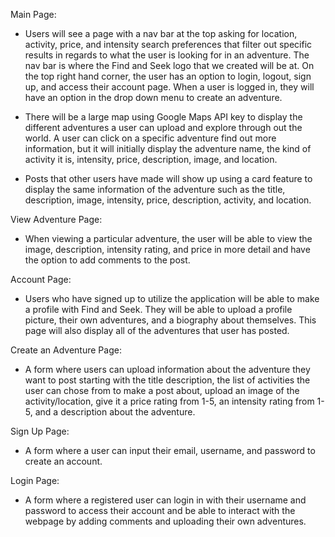 Main Page:
- Users will see a page with a nav bar at the top asking for location, activity, price, and intensity search preferences that filter out specific results in regards to what the user is looking for in an adventure. The nav bar is where the Find and Seek logo that we created will be at. On the top right hand corner, the user has an option to login, logout, sign up, and access their account page. When a user is logged in, they will have an option in the drop down menu to create an adventure.

- There will be a large map using Google Maps API key to display the different adventures a user can upload and explore through out the world. A user can click on a specific adventure find out more information, but it will initially display the adventure name, the kind of activity it is, intensity, price, description, image, and location.

- Posts that other users have made will show up using a card feature to display the same information of the adventure such as the title, description, image, intensity, price, description, activity, and location.

View Adventure Page:
- When viewing a particular adventure, the user will be able to view the image, description, intensity rating, and price in more detail and have the option to add comments to the post.

Account Page:
- Users who have signed up to utilize the application will be able to make a profile with Find and Seek. They will be able to upload a profile picture, their own adventures, and a biography about themselves. This page will also display all of the adventures that user has posted.

Create an Adventure Page:
- A form where users can upload information about the adventure they want to post starting with the title description, the list of activities the user can chose from to make a post about, upload an image of the activity/location, give it a price rating from 1-5, an intensity rating from 1-5, and a description about the adventure.

Sign Up Page:
- A form where a user can input their email, username, and password to create an account.

Login Page:
- A form where a registered user can login in with their username and password to access their account and be able to interact with the webpage by adding comments and uploading their own adventures.
